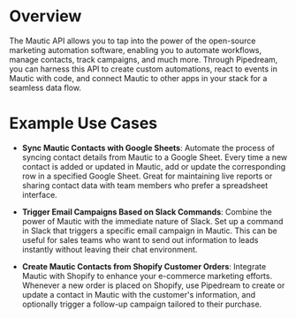 # Overview

The Mautic API allows you to tap into the power of the open-source marketing automation software, enabling you to automate workflows, manage contacts, track campaigns, and much more. Through Pipedream, you can harness this API to create custom automations, react to events in Mautic with code, and connect Mautic to other apps in your stack for a seamless data flow.

# Example Use Cases

- **Sync Mautic Contacts with Google Sheets**: Automate the process of syncing contact details from Mautic to a Google Sheet. Every time a new contact is added or updated in Mautic, add or update the corresponding row in a specified Google Sheet. Great for maintaining live reports or sharing contact data with team members who prefer a spreadsheet interface.

- **Trigger Email Campaigns Based on Slack Commands**: Combine the power of Mautic with the immediate nature of Slack. Set up a command in Slack that triggers a specific email campaign in Mautic. This can be useful for sales teams who want to send out information to leads instantly without leaving their chat environment.

- **Create Mautic Contacts from Shopify Customer Orders**: Integrate Mautic with Shopify to enhance your e-commerce marketing efforts. Whenever a new order is placed on Shopify, use Pipedream to create or update a contact in Mautic with the customer's information, and optionally trigger a follow-up campaign tailored to their purchase.
